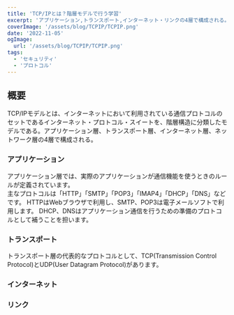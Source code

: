 ```yaml
---
title: 'TCP/IPとは？階層モデルで行う学習'
excerpt: 'アプリケーション,トランスポート,インターネット・リンクの4層で構成される。'
coverImage: '/assets/blog/TCPIP/TCPIP.png'
date: '2022-11-05'
ogImage:
  url: '/assets/blog/TCPIP/TCPIP.png'
tags:
  - 'セキュリティ'
  - 'プロトコル'
---
```


## 概要

TCP/IPモデルとは、インターネットにおいて利用されている通信プロトコルのセットであるインターネット・プロトコル・スイートを、階層構造に分類したモデルである。アプリケーション層、トランスポート層、インターネット層、ネットワーク層の4層で構成される。

### アプリケーション

アプリケーション層では、実際のアプリケーションが通信機能を使うときのルールが定義されています。  
主なプロトコルは「HTTP」「SMTP」「POP3」「IMAP4」「DHCP」「DNS」などです。 HTTPはWebブラウザで利用し、SMTP、POP3は電子メールソフトで利用します。 DHCP、DNSはアプリケーション通信を行うための準備のプロトコルとして補うことを担います。  

### トランスポート

トランスポート層の代表的なプロトコルとして、TCP(Transmission Control Protocol)とUDP(User Datagram Protocol)があります。  

### インターネット



### リンク
